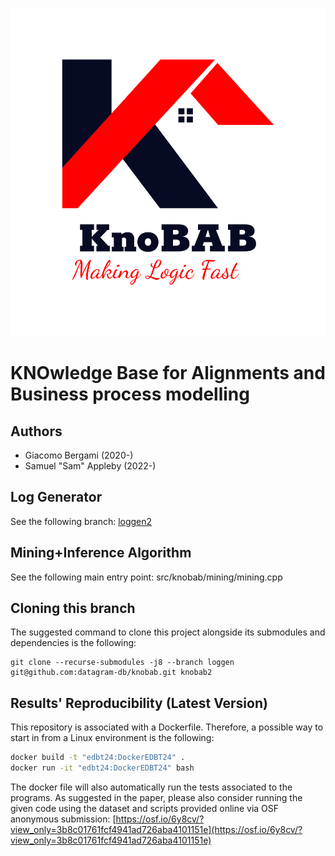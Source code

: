 
![KnoBAB: Making Logic Fast](knobab.png)

# KNOwledge Base for Alignments and Business process modelling

## Authors

*  Giacomo Bergami (2020-)
*  Samuel "Sam" Appleby (2022-)

## Log Generator

See the following branch: [loggen2](https://github.com/datagram-db/knobab/tree/loggen2)

## Mining+Inference Algorithm

See the following main entry point: src/knobab/mining/mining.cpp

## Cloning this branch

The suggested command to clone this project alongside its submodules and dependencies is the following:

    git clone --recurse-submodules -j8 --branch loggen git@github.com:datagram-db/knobab.git knobab2

## Results' Reproducibility (Latest Version)

This repository is associated with a Dockerfile. Therefore, a possible way to start in from a Linux environment is the following:

```bash
docker build -t "edbt24:DockerEDBT24" .
docker run -it "edbt24:DockerEDBT24" bash
```

The docker file will also automatically run the tests associated to the programs. As suggested in the paper, please also consider running the
given code using the dataset and scripts provided online via OSF anonymous submission: [https://osf.io/6y8cv/?view_only=3b8c01761fcf4941ad726aba4101151e](https://osf.io/6y8cv/?view_only=3b8c01761fcf4941ad726aba4101151e)

